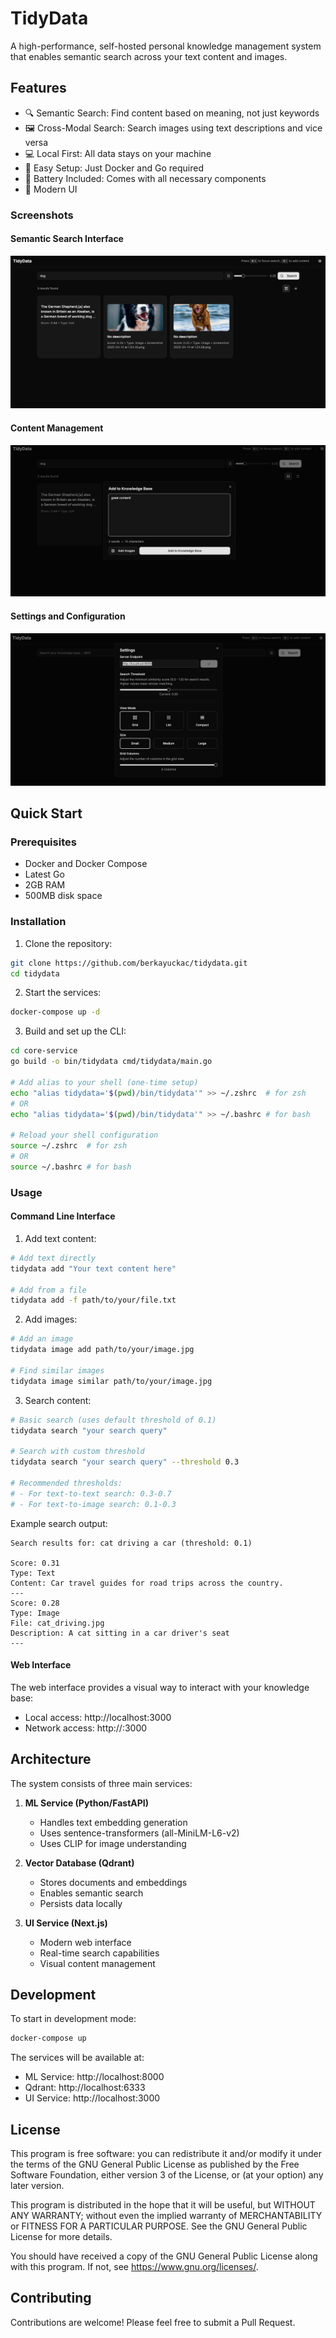 # TidyData

A high-performance, self-hosted personal knowledge management system that enables semantic search across your text content and images.

## Features

- 🔍 Semantic Search: Find content based on meaning, not just keywords
- 🖼️ Cross-Modal Search: Search images using text descriptions and vice versa
- 💻 Local First: All data stays on your machine
- 🐳 Easy Setup: Just Docker and Go required
- 🔋 Battery Included: Comes with all necessary components
- 🎨 Modern UI

### Screenshots

#### Semantic Search Interface
![Semantic Search](assets/tidydata-search6.png)

#### Content Management
![Add Content](assets/tidydata-addcontent.png)

#### Settings and Configuration
![Settings](assets/tidydata-settings.png)

## Quick Start

### Prerequisites
- Docker and Docker Compose
- Latest Go
- 2GB RAM
- 500MB disk space

### Installation

1. Clone the repository:
```bash
git clone https://github.com/berkayuckac/tidydata.git
cd tidydata
```

2. Start the services:
```bash
docker-compose up -d
```

3. Build and set up the CLI:
```bash
cd core-service
go build -o bin/tidydata cmd/tidydata/main.go

# Add alias to your shell (one-time setup)
echo "alias tidydata='$(pwd)/bin/tidydata'" >> ~/.zshrc  # for zsh
# OR
echo "alias tidydata='$(pwd)/bin/tidydata'" >> ~/.bashrc # for bash

# Reload your shell configuration
source ~/.zshrc  # for zsh
# OR
source ~/.bashrc # for bash
```

### Usage

#### Command Line Interface
1. Add text content:
```bash
# Add text directly
tidydata add "Your text content here"

# Add from a file
tidydata add -f path/to/your/file.txt
```

2. Add images:
```bash
# Add an image
tidydata image add path/to/your/image.jpg

# Find similar images
tidydata image similar path/to/your/image.jpg
```

3. Search content:
```bash
# Basic search (uses default threshold of 0.1)
tidydata search "your search query"

# Search with custom threshold
tidydata search "your search query" --threshold 0.3

# Recommended thresholds:
# - For text-to-text search: 0.3-0.7
# - For text-to-image search: 0.1-0.3
```

Example search output:
```
Search results for: cat driving a car (threshold: 0.1)

Score: 0.31
Type: Text
Content: Car travel guides for road trips across the country.
---
Score: 0.28
Type: Image
File: cat_driving.jpg
Description: A cat sitting in a car driver's seat
---
```

#### Web Interface
The web interface provides a visual way to interact with your knowledge base:

- Local access: http://localhost:3000
- Network access: http://<your-machine-ip>:3000

## Architecture

The system consists of three main services:

1. **ML Service (Python/FastAPI)**
   - Handles text embedding generation
   - Uses sentence-transformers (all-MiniLM-L6-v2)
   - Uses CLIP for image understanding


2. **Vector Database (Qdrant)**
   - Stores documents and embeddings
   - Enables semantic search
   - Persists data locally

3. **UI Service (Next.js)**
   - Modern web interface
   - Real-time search capabilities
   - Visual content management

## Development

To start in development mode:
```bash
docker-compose up
```

The services will be available at:
- ML Service: http://localhost:8000
- Qdrant: http://localhost:6333
- UI Service: http://localhost:3000

## License

This program is free software: you can redistribute it and/or modify it under the terms of the GNU General Public License as published by the Free Software Foundation, either version 3 of the License, or (at your option) any later version.

This program is distributed in the hope that it will be useful, but WITHOUT ANY WARRANTY; without even the implied warranty of MERCHANTABILITY or FITNESS FOR A PARTICULAR PURPOSE. See the GNU General Public License for more details.

You should have received a copy of the GNU General Public License along with this program. If not, see <https://www.gnu.org/licenses/>.

## Contributing

Contributions are welcome! Please feel free to submit a Pull Request. 